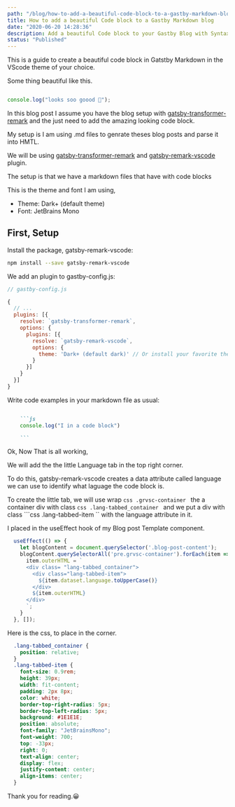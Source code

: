 ```yaml
---
path: "/blog/how-to-add-a-beautiful-code-block-to-a-gastby-markdown-blog"
title: How to add a beautiful Code block to a Gastby Markdown blog
date: "2020-06-20 14:28:36"
description: Add a beautiful Code block to your Gastby Blog with Syntax highlighing
status: "Published"
---
```



This is a guide to create a beautiful code block in Gatstby Markdown in the VScode theme of your  choice.

Some thing beautiful like this.


```js

console.log("looks soo goood 🤤");

```

In this blog post I assume you have the blog setup with [gatsby-transformer-remark](https://www.gatsbyjs.org/packages/gatsby-transformer-remark/) and the just need to add the amazing looking code block.

My setup is I am using .md files to genrate theses blog posts and parse it into HMTL.

We will be using [gatsby-transformer-remark](https://www.gatsbyjs.org/packages/gatsby-transformer-remark/) and [gatsby-remark-vscode](https://www.gatsbyjs.org/packages/gatsby-remark-vscode/) plugin. 



The setup is that we have a markdown files that have with code blocks



This is the theme and font I am using,

- Theme: Dark+ (default theme)
- Font: JetBrains Mono

## First, Setup

Install the package, gatsby-remark-vscode:

```bash
npm install --save gatsby-remark-vscode
```

We add an plugin to gastby-config.js:

```js 
// gastby-config.js

{
  // ...
  plugins: [{
    resolve: `gatsby-transformer-remark`,
    options: {
      plugins: [{
        resolve: `gatsby-remark-vscode`,
        options: {
          theme: 'Dark+ (default dark)' // Or install your favorite theme from GitHub
        }
      }]
    }
  }]
}

```

Write code examples in your markdown file as usual:

```md

    ```js
    console.log("I in a code block")

    ```

```


Ok, Now That is all working, 

We will add the the little Language tab in the top right corner.

To do this, gatsby-remark-vscode creates a data attribute called language we can use to identify what laguage the code block is.

To create the little tab, we will use wrap ```css .grvsc-container ``` the a container div with class ```css .lang-tabbed_container ```  and we put a div with class ```css .lang-tabbed-item `` with the language attribute in it.

I placed in the useEffect hook of my Blog post Template component.

```js
  useEffect(() => {
    let blogContent = document.querySelector('.blog-post-content');
    blogContent.querySelectorAll('pre.grvsc-container').forEach(item => {
      item.outerHTML = `
      <div class= "lang-tabbed_container">
        <div class="lang-tabbed-item">
          ${item.dataset.language.toUpperCase()}
        </div>
        ${item.outerHTML}
      </div>
      `;
    }
  }, []);

```

Here is the css, to place in the corner.

```css
  .lang-tabbed_container {
    position: relative;
  }
  .lang-tabbed-item {
    font-size: 0.9rem;
    height: 39px;
    width: fit-content;
    padding: 2px 8px;
    color: white;
    border-top-right-radius: 5px;
    border-top-left-radius: 5px;
    background: #1E1E1E;
    position: absolute;
    font-family: "JetBrainsMono";
    font-weight: 700;
    top: -33px;
    right: 0;
    text-align: center;
    display: flex;
    justify-content: center;
    align-items: center;
  }  

```


Thank you for reading.😀



